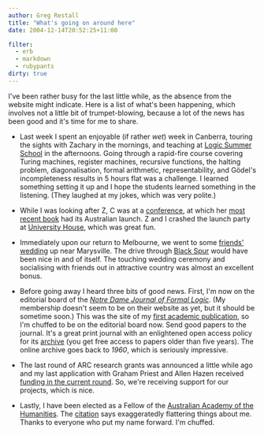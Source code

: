 ```yaml
---
author: Greg Restall
title: "What's going on around here"
date: 2004-12-14T20:52:25+11:00

filter:
  - erb
  - markdown
  - rubypants
dirty: true
---
```


I've been rather busy for the last little while, as the absence from the website might indicate.  Here is a list of what's been happening, which involves not a little bit of trumpet-blowing, because a lot of the news has been good and it's time for me to share.

* Last week I spent an enjoyable (if rather *wet*) week in Canberra, touring the sights with Zachary in the mornings, and teaching at [Logic Summer School](http://lss.rsise.anu.edu.au/) in the afternoons.  Going through a rapid-fire course covering Turing machines, register machines, recursive functions, the halting problem, diagonalisation, formal arithmetic, representability, and G&ouml;del's incompleteness results in 5 hours flat was a challenge.  I learned something setting it up and I hope the students learned something in the listening.  (They laughed at my jokes, which was very polite.)

* While I was looking after Z, C was at a [conference](http://regnet.anu.edu.au/events/GovNet_RegNet_Conf/announcement.htm), at which her [most recent book](http://www.amazon.com/exec/obidos/tg/detail/-/0199264074/consequentlyorg) had its Australian launch.  Z and I crashed the launch party at [University House](http://www.anu.edu.au/unihouse), which was great fun.  

* Immediately upon our return to Melbourne, we went to some [friends' wedding](http://www.livingroom.org.au/blog/archives/livingroom_wedding_1.php) up near Marysville. The drive through [Black Spur](http://www.visitvictoria.com/displayObject.cfm/objectid.00064EAD-739A-1EF6-9E6080C476A90000/vvt.vhtml) would have been nice in and of itself. The touching wedding ceremony and socialising with friends out in attractive country was almost an excellent bonus.

* Before going away I heard three bits of good news.  First, I'm now on the editorial board of the [*Notre Dame Journal of Formal Logic*](http://projecteuclid.org/ndjfl).  (My membership doesn't seem to be on their website as yet, but it should be sometime soon.)  This was the site of my [first academic publication](http://consequently.org/writing/nstlp), so I'm chuffed to be on the editorial board now.  Send good papers to the journal.  It's a great print journal with an enlightened open access policy for its [archive](http://projecteuclid.org/ndjfl) (you get free access to papers older than five years).  The online archive goes back to *1960*, which is seriously impressive.

* The last round of ARC research grants was announced a little while ago and my last application with Graham Priest and Allen Hazen received [funding in the current round](http://www.arc.gov.au/pdf/By_State-University_2005.pdf).  So, we're receiving support for our projects, which is nice.  

* Lastly, I have been elected as a Fellow of the [Australian Academy of the Humanities](http://www.humanities.org.au/).  The [citation](http://www.humanities.org.au/NewFellowsMediaRelease.PDF.pdf) says exaggeratedly flattering things about me.  Thanks to everyone who put my name forward.  I'm chuffed.

